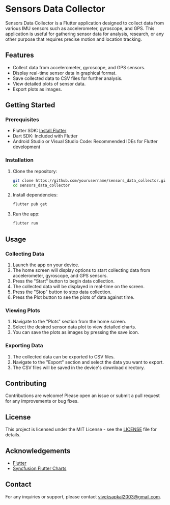 # Sensors Data Collector

Sensors Data Collector is a Flutter application designed to collect data from various IMU sensors such as accelerometer, gyroscope, and GPS. This application is useful for gathering sensor data for analysis, research, or any other purpose that requires precise motion and location tracking.

## Features

- Collect data from accelerometer, gyroscope, and GPS sensors.
- Display real-time sensor data in graphical format.
- Save collected data to CSV files for further analysis.
- View detailed plots of sensor data.
- Export plots as images.

## Getting Started

### Prerequisites

- Flutter SDK: [Install Flutter](https://flutter.dev/docs/get-started/install)
- Dart SDK: Included with Flutter
- Android Studio or Visual Studio Code: Recommended IDEs for Flutter development

### Installation

1. Clone the repository:

    ```sh
    git clone https://github.com/yourusername/sensors_data_collector.git
    cd sensors_data_collector
    ```

2. Install dependencies:

    ```sh
    flutter pub get
    ```

3. Run the app:

    ```sh
    flutter run
    ```

## Usage

### Collecting Data

1. Launch the app on your device.
2. The home screen will display options to start collecting data from accelerometer, gyroscope, and GPS sensors.
3. Press the "Start" button to begin data collection.
4. The collected data will be displayed in real-time on the screen.
5. Press the "Stop" button to stop data collection.
6. Press the Plot button to see the plots of data against time.

### Viewing Plots

1. Navigate to the "Plots" section from the home screen.
2. Select the desired sensor data plot to view detailed charts.
3. You can save the plots as images by pressing the save icon.

### Exporting Data

1. The collected data can be exported to CSV files.
2. Navigate to the "Export" section and select the data you want to export.
3. The CSV files will be saved in the device's download directory.

## Contributing

Contributions are welcome! Please open an issue or submit a pull request for any improvements or bug fixes.

## License

This project is licensed under the MIT License - see the [LICENSE](LICENSE) file for details.

## Acknowledgements

- [Flutter](https://flutter.dev/)
- [Syncfusion Flutter Charts](https://www.syncfusion.com/flutter-widgets/flutter-charts)

## Contact

For any inquiries or support, please contact [viveksapkal2003@gmail.com](mailto:viveksapkal2003@gmail.com).
[]()
[]()